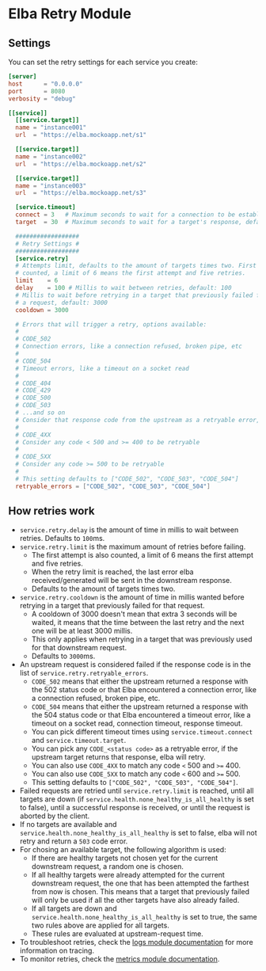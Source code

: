 # Elba Retry Module

## Settings
You can set the retry settings for each service you create:

```toml
[server]
host      = "0.0.0.0"
port      = 8080
verbosity = "debug"

[[service]]
  [[service.target]]
  name = "instance001"
  url  = "https://elba.mockoapp.net/s1"

  [[service.target]]
  name = "instance002"
  url  = "https://elba.mockoapp.net/s2"

  [[service.target]]
  name = "instance003"
  url  = "https://elba.mockoapp.net/s3"

  [service.timeout]
  connect = 3   # Maximum seconds to wait for a connection to be established, default: 3
  target  = 30  # Maximum seconds to wait for a target's response, default: 30

  ##################
  # Retry Settings #
  ##################
  [service.retry]
  # Attempts limit, defaults to the amount of targets times two. First attempt is also
  # counted, a limit of 6 means the first attempt and five retries.
  limit    = 6
  delay    = 100 # Millis to wait between retries, default: 100
  # Millis to wait before retrying in a target that previously failed for
  # a request, default: 3000
  cooldown = 3000

  # Errors that will trigger a retry, options available:
  #
  # CODE_502
  # Connection errors, like a connection refused, broken pipe, etc
  #
  # CODE_504
  # Timeout errors, like a timeout on a socket read
  #
  # CODE_404
  # CODE_429
  # CODE_500
  # CODE_503
  # ...and so on
  # Consider that response code from the upstream as a retryable error, you can pick any code
  #
  # CODE_4XX
  # Consider any code < 500 and >= 400 to be retryable
  #
  # CODE_5XX
  # Consider any code >= 500 to be retryable
  #
  # This setting defaults to ["CODE_502", "CODE_503", "CODE_504"]
  retryable_errors = ["CODE_502", "CODE_503", "CODE_504"]
```

## How retries work
- `service.retry.delay` is the amount of time in millis to wait between retries. Defaults to `100`ms.
- `service.retry.limit` is the maximum amount of retries before failing.
  - The first attempt is also counted, a limit of 6 means the first attempt and five retries.
  - When the retry limit is reached, the last error elba received/generated will be sent in the downstream response.
  - Defaults to the amount of targets times two.
- `service.retry.cooldown` is the amount of time in millis wanted before retrying in a target that previously failed for that request.
  - A cooldown of 3000 doesn't mean that extra 3 seconds will be waited, it means that the time between the last retry and the next one will be at least 3000 millis.
  - This only applies when retrying in a target that was previously used for that downstream request.
  - Defaults to `3000`ms.
- An upstream request is considered failed if the response code is in the list of `service.retry.retryable_errors`.
  - `CODE_502` means that either the upstream returned a response with the 502 status code or that Elba encountered a connection error, like a connection refused, broken pipe, etc.
  - `CODE_504` means that either the upstream returned a response with the 504 status code or that Elba encountered a timeout error, like a timeout on a socket read, connection timeout, response timeout.
  - You can pick different timeout times using `service.timeout.connect` and `service.timeout.target`.
  - You can pick any `CODE_<status code>` as a retryable error, if the upstream target returns that response, elba will retry.
  - You can also use `CODE_4XX` to match any code `<` 500 and `>=` 400.
  - You can also use `CODE_5XX` to match any code `<` 600 and `>=` 500.
  - This setting defaults to `["CODE_502", "CODE_503", "CODE_504"]`.
- Failed requests are retried until `service.retry.limit` is reached, until all targets are down (if `service.health.none_healthy_is_all_healthy` is set to false), until a successful response is received, or until the request is aborted by the client.
- If no targets are available and `service.health.none_healthy_is_all_healthy` is set to false, elba will not retry and return a `503` code error.
- For chosing an available target, the following algorithm is used:
  - If there are healthy targets not chosen yet for the current downstream request, a random one is chosen.
  - If all healthy targets were already attempted for the current downstream request, the one that has been attempted the farthest from now is chosen. This means that a target that previously failed will only be used if all the other targets have also already failed.
  - If all targets are down and `service.health.none_healthy_is_all_healthy` is set to true, the same two rules above are applied for all targets.
  - These rules are evaluated at upstream-request time.
- To troubleshoot retries, check the [logs module documentation](logs.md) for more information on tracing.
- To monitor retries, check the [metrics module documentation](metrics.md).
